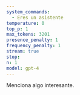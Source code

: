 ```yaml
---
system_commands:
  - Eres un asistente
temperature: 0
top_p: 1
max_tokens: 3201
presence_penalty: 1
frequency_penalty: 1
stream: true
stop: 
n: 1
model: gpt-4
---
```

Menciona algo interesante.
